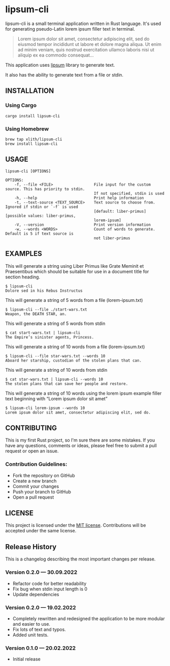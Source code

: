 # lipsum-cli

lipsum-cli is a small terminal application written in Rust language. It's used for generating pseudo-Latin lorem ipsum filler text in terminal.

> Lorem ipsum dolor sit amet, consectetur adipiscing elit, sed do eiusmod tempor incididunt ut labore et dolore magna aliqua. Ut enim ad minim veniam, quis nostrud exercitation ullamco laboris nisi ut aliquip ex ea commodo consequat…

This application uses [lipsum](https://github.com/mgeisler/lipsum/) library to generate text.

It also has the ability to generate text from a file or stdin.

## INSTALLATION

### Using Cargo
```shell
cargo install lipsum-cli
```

### Using Homebrew
```shell
brew tap xlith/lipsum-cli
brew install lipsum-cli
```

## USAGE

```
lipsum-cli [OPTIONS]

OPTIONS:
    -f, --file <FILE>                  File input for the custom source. This has priority to stdin.
                                       If not specified, stdin is used
    -h, --help                         Print help information
    -t, --text-source <TEXT_SOURCE>    Text source to choose from. Ignored if stdin or `-f` is used
                                       [default: liber-primus] [possible values: liber-primus,
                                       lorem-ipsum]
    -V, --version                      Print version information
    -w, --words <WORDS>                Count of words to generate. Default is 5 if text source is
                                       not liber-primus

```

## EXAMPLES

This will generate a string using Liber Primus like
Grate Meminit et Praesentibus 
which should be suitable for use in a document title for section heading.

    $ lipsum-cli 
    Dolore sed in his Rebus Instructus

This will generate a string of 5 words from a file (lorem-ipsum.txt)
    
    $ lipsum-cli --file ./start-wars.txt
    Weapon, the DEATH STAR, an.

This will generate a string of 5 words from stdin
    
    $ cat start-wars.txt | lipsum-cli
    The Empire’s sinister agents, Princess.

This will generate a string of 10 words from a file (lorem-ipsum.txt)
    
    $ lipsum-cli --file star-wars.txt --words 10
    Aboard her starship, custodian of the stolen plans that can.

This will generate a string of 10 words from stdin
    
    $ cat star-wars.txt | lipsum-cli --words 10
    The stolen plans that can save her people and restore.

This will generate a string of 10 words using the lorem ipsum example filler text beginning with “Lorem ipsum dolor sit amet”
    
    $ lipsum-cli lorem-ipsum --words 10
    Lorem ipsum dolor sit amet, consectetur adipiscing elit, sed do.

## CONTRIBUTING
    
This is my first Rust project, so I'm sure there are some mistakes. If you have any questions, comments or ideas, please feel free to submit a pull request or open an issue.

### Contribution Guidelines:

- Fork the repository on GitHub
- Create a new branch
- Commit your changes
- Push your branch to GitHub
- Open a pull request

## LICENSE
    
This project is licensed under the [MIT license](LICENSE). Contributions will be accepted under the same license.

## Release History

This is a changelog describing the most important changes per release.

### Version 0.2.0 — 30.09.2022

- Refactor code for better readability
- Fix bug when stdin input length is 0
- Update dependencies

### Version 0.2.0 — 19.02.2022

- Completely rewritten and redesigned the application to be more modular and easier to use.
- Fix lots of text and typos.
- Added unit tests.

### Version 0.1.0 — 20.02.2022

- Initial release
